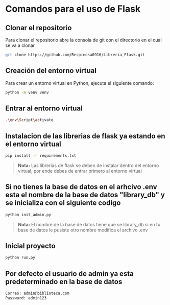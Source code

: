 # Comandos para el uso de Flask

## Clonar el repositorio
Para clonar el repositorio abre la consola de git con el directorio en el cual se va a clonar
```bash
git clone https://github.com/Respinosa0916/Libreria_Flask.git
```

## Creación del entorno virtual
Para crear un entorno virtual en Python, ejecuta el siguiente comando:
```bash
python -m venv venv
```

## Entrar al entorno virtual
```bash
.\env\Script\activate
```

## Instalacion de las librerias de flask ya estando en el entorno virtual
```bash
pip install -r requirements.txt
```
> **Nota:** Las librerias de flask se deben de instalar dentro del entorno virtual, por ende debes de entrar primero al entorno virtual

## Si no tienes la base de datos en el arhcivo .env esta el nombre de la base de datos "library_db" y se inicializa con el siguiente codigo
```bash
python init_admin.py
```
> **Nota:** El nombre de la base de datos tiene que se library_db si en tu base de datos le pusiste otro nombre modifica el archivo .env

## Inicial proyecto
```bash
python run.py
```

## Por defecto el usuario de admin ya esta predeterminado en la base de datos
```bash
Correo: admin@biblioteca.com
Password: admin123
```
